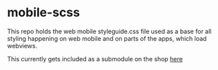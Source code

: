 # mobile-scss

This repo holds the web mobile styleguide.css file used as a base for all styling happening on web mobile and on parts of the apps, which load webviews.

This currently gets included as a submodule on the shop [here](https://github.com/zalora/shop/tree/master/alice/public/css/local_mobile/mobile-scss)
